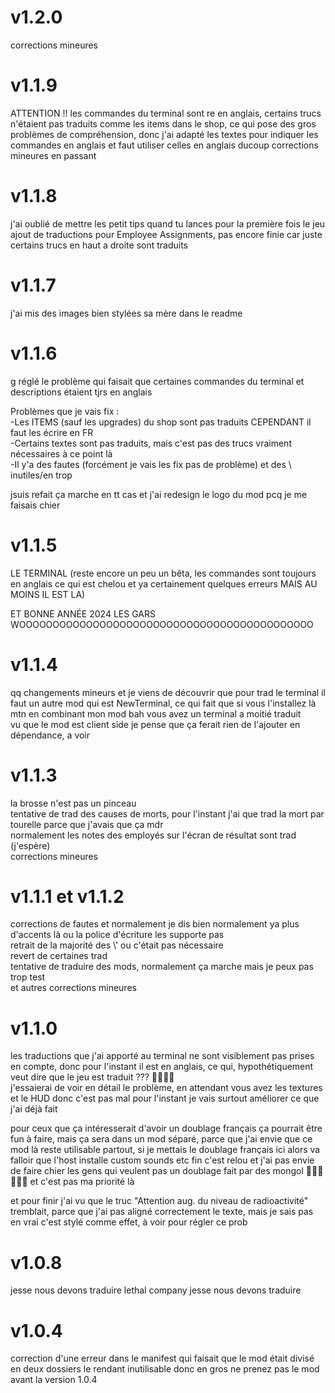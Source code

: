 # v1.2.0

corrections mineures

# v1.1.9

ATTENTION !! les commandes du terminal sont re en anglais, certains trucs n'étaient pas traduits comme les items dans le shop, ce qui pose des gros problèmes de compréhension, donc j'ai adapté les textes pour indiquer les commandes en anglais et faut utiliser celles en anglais ducoup
corrections mineures en passant

# v1.1.8

j'ai oublié de mettre les petit tips quand tu lances pour la première fois le jeu <br />
ajout de traductions pour Employee Assignments, pas encore finie car juste certains trucs en haut a droite sont traduits

# v1.1.7

j'ai mis des images bien stylées sa mère dans le readme

# v1.1.6

g réglé le problème qui faisait que certaines commandes du terminal et descriptions étaient tjrs en anglais <br />

Problèmes que je vais fix : <br />
-Les ITEMS (sauf les upgrades) du shop sont pas traduits CEPENDANT il faut les écrire en FR <br />
-Certains textes sont pas traduits, mais c'est pas des trucs vraiment nécessaires à ce point là <br />
-Il y'a des fautes (forcément je vais les fix pas de problème) et des \ inutiles/en trop <br />

jsuis refait ça marche en tt cas et j'ai redesign le logo du mod pcq je me faisais chier <br />

# v1.1.5

LE TERMINAL (reste encore un peu un bêta, les commandes sont toujours en anglais ce qui est chelou et ya certainement quelques erreurs MAIS AU MOINS IL EST LA)<br />

ET BONNE ANNÉE 2024 LES GARS WOOOOOOOOOOOOOOOOOOOOOOOOOOOOOOOOOOOOOOOOOOOO <br />

# v1.1.4

qq changements mineurs et je viens de découvrir que pour trad le terminal il faut un autre mod qui est NewTerminal, ce qui fait que si vous l'installez là mtn en combinant mon mod bah vous avez un terminal a moitié traduit <br />
vu que le mod est client side je pense que ça ferait rien de l'ajouter en dépendance, a voir <br />

# v1.1.3

la brosse n'est pas un pinceau <br />
tentative de trad des causes de morts, pour l'instant j'ai que trad la mort par tourelle parce que j'avais que ça mdr <br />
normalement les notes des employés sur l'écran de résultat sont trad (j'espère) <br />
corrections mineures

# v1.1.1 et v1.1.2

corrections de fautes et normalement je dis bien normalement ya plus d'accents là ou la police d'écriture les supporte pas <br />
retrait de la majorité des \\' ou c'était pas nécessaire <br />
revert de certaines trad <br />
tentative de traduire des mods, normalement ça marche mais je peux pas trop test <br />
et autres corrections mineures <br />

# v1.1.0

les traductions que j'ai apporté au terminal ne sont visiblement pas prises en compte, donc pour l'instant il est en anglais, ce qui, hypothétiquement veut dire que le jeu est traduit ??? 🥶🥶🥶🥶 <br />
j'essaierai de voir en détail le problème, en attendant vous avez les textures et le HUD donc c'est pas mal pour l'instant je vais surtout améliorer ce que j'ai déjà fait <br />

pour ceux que ça intéresserait d'avoir un doublage français ça pourrait être fun à faire, mais ça sera dans un mod séparé, parce que j'ai envie que ce mod là reste utilisable partout, si je mettais le doublage français ici alors va falloir que l'host installe custom sounds etc fin c'est relou et j'ai pas envie de faire chier les gens qui veulent pas un doublage fait par des mongol 🥶🥶🥶🥶🥶🥶 et c'est pas ma priorité là <br />

et pour finir j'ai vu que le truc "Attention aug. du niveau de radioactivité" tremblait, parce que j'ai pas aligné correctement le texte, mais je sais pas en vrai c'est stylé comme effet, à voir pour régler ce prob


# v1.0.8

jesse nous devons traduire lethal company jesse nous devons traduire

# v1.0.4

correction d'une erreur dans le manifest qui faisait que le mod était divisé en deux dossiers le rendant inutilisable donc en gros ne prenez pas le mod avant la version 1.0.4
